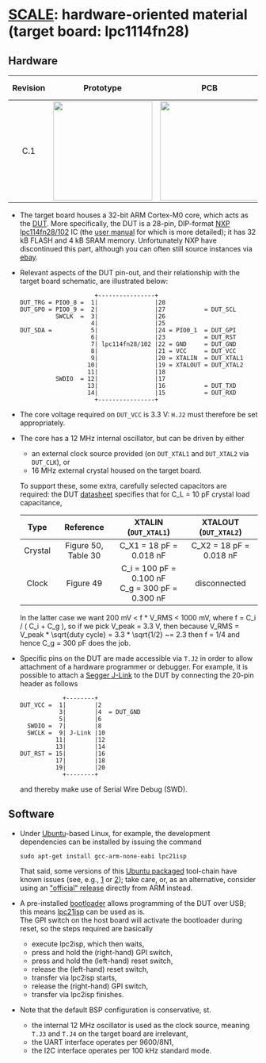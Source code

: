 # [SCALE](http://www.github.com/danpage/scale): hardware-oriented material (target board: lpc1114fn28)

<!--- -------------------------------------------------------------------- --->

## Hardware 

Revision | Prototype                                                                                                 | PCB                                                                                           | Design files                                                                                                                                                                                                                 |
:------: | :-------------------------------------------------------------------------------------------------------: | :-------------------------------------------------------------------------------------------: | :--------------------------------------------------------------------------------------------------------------------------------------------------------------------------------------------------------------------------: |
C.1      | <a href='./image/board-prototype_rev_c.jpg'><img src='./image/board-prototype_rev_c.jpg' width='200'></a> | <a href='./image/board-pcb_rev_c.jpg'><img src='./image/board-pcb_rev_c.jpg' width='200'></a> | [schematic](./board.sch) (plus [PDF](./board.pdf)), [board](./board.brd), [BOM](./board.csv), [OSH Park (PCB)](http://www.oshpark.com/shared_projects/XgebkWyr), [Octopart (BOM)](http://www.octopart.com/bom-tool/vM74sniH) |

- The target board houses a
  32-bit ARM Cortex-M0 
  core, which acts as the 
  [DUT](http://en.wikipedia.org/wiki/Device_under_test).
  More specifically, the DUT is a
  28-pin, DIP-format
  [NXP lpc114fn28/102](http://www.nxp.com/documents/data_sheet/LPC111X.pdf)
  IC (the
  [user manual](http://www.nxp.com/documents/user_manual/UM10398.pdf)
  for which is more detailed); 
  it has 32 kB FLASH and 4 kB SRAM memory.
  Unfortunately NXP have discontinued this part, although you can often
  still source instances via
  [ebay](http://www.ebay.co.uk/sch/lpc114fn28).

- Relevant aspects of the DUT pin-out, and their relationship with the
  target board schematic, are illustrated below:

  ```
                       +----------------+
  DUT_TRG = PIO0_8 =  1|                |28
  DUT_GPO = PIO0_9 =  2|                |27           = DUT_SCL            
            SWCLK  =  3|                |26             
                      4|                |25             
  DUT_SDA =           5|                |24 = PIO0_1  = DUT_GPI
                      6|                |23           = DUT_RST       
                      7| lpc114fn28/102 |22 = GND     = DUT_GND
                      8|                |21 = VCC     = DUT_VCC
                      9|                |20 = XTALIN  = DUT_XTAL1
                     10|                |19 = XTALOUT = DUT_XTAL2
                     11|                |18             
            SWDIO  = 12|                |17             
                     13|                |16           = DUT_TXD       
                     14|                |15           = DUT_RXD
                       +----------------+
  ```

- The core voltage required on `DUT_VCC` is 3.3 V: 
  `H.J2` must therefore be set appropriately.

- The core has a
  12 MHz
  internal oscillator, but can be driven by either 

  - an external clock source provided (on `DUT_XTAL1` and `DUT_XTAL2` via `DUT_CLK`),
    or
  - 16 MHz external crystal housed on the target board.

  To support these, some extra, carefully selected capacitors
  are required: the DUT
  [datasheet](http://www.nxp.com/documents/data_sheet/LPC111X.pdf)
  specifies that for C_L = 10 pF crystal load capacitance,

  | Type    | Reference             | XTALIN  (`DUT_XTAL1`)                                  | XTALOUT (`DUT_XTAL2`)   |
  |:-------:|:---------------------:|:------------------------------------------------------:|:-----------------------:|
  | Crystal | Figure 50, Table  30  | C_X1 =  18 pF = 0.018 nF                               | C_X2 = 18 pF = 0.018 nF |
  | Clock   | Figure 49             | C_i  = 100 pF = 0.100 nF <br/> C_g = 300 pF = 0.300 nF | disconnected            |

  In the latter case we want 200 mV < f * V_RMS < 1000 mV, where
  f = C_i / ( C_i + C_g ),
  so if we pick V_peak = 3.3 V, then because
  V_RMS  = V_peak * \sqrt{duty cycle}
         = 3.3    * \sqrt{1/2}
        ~= 2.3
  then f = 1/4 and hence C_g = 300 pF does the job.

- Specific pins on the DUT are made accessible via `T.J2` in order to
  allow attachment of a hardware programmer or debugger.
  For example, it is possible to attach a
  [Segger J-Link](http://www.segger.com/admin/uploads/productDocs/UM08001_JLink.pdf)
  to the DUT by connecting the 20-pin header as follows

  ```
              +--------+
  DUT_VCC =  1|        |2
             3|        |4  = DUT_GND
             5|        |6
    SWDIO =  7|        |8
    SWCLK =  9| J-Link |10
            11|        |12
            13|        |14
  DUT_RST = 15|        |16
            17|        |18
            19|        |20
              +--------+
  ```
               
  and thereby make use of Serial Wire Debug (SWD).

<!--- -------------------------------------------------------------------- --->

## Software

- Under
  [Ubuntu](http://www.ubuntu.com)-based
  Linux, for example, 
  the development dependencies can be installed 
  by issuing the command

  ```
  sudo apt-get install gcc-arm-none-eabi lpc21isp
  ```

  That said, some versions of this 
  [Ubuntu packaged](https://launchpad.net/ubuntu/+source/gcc-arm-none-eabi) 
  tool-chain have known issues 
  (see, e.g., [1](https://bugs.launchpad.net/gcc-arm-embedded/+bug/1722849)
              or
              [2](https://bugs.launchpad.net/gcc-arm-embedded/+bug/1502611));
  take care, or, as an alternative, consider using an 
  ["official" release](https://developer.arm.com/tools-and-software/open-source-software/developer-tools/gnu-toolchain)
  directly from ARM instead.

- A pre-installed 
  [bootloader](http://en.wikipedia.org/wiki/Booting)
  allows programming of the DUT over USB;
  this means
  [lpc21isp](http://sourceforge.net/projects/lpc21isp)
  can be used as is.  
  The GPI switch on the host board will activate the bootloader during 
  reset, so the steps required are basically

  - execute lpc2isp, which then waits,
  - press and hold the (right-hand) GPI   switch,  
  - press and hold the  (left-hand) reset switch,
  - release        the  (left-hand) reset switch,
  - transfer via lpc2isp starts,
  - release        the (right-hand) GPI   switch,
  - transfer via lpc2isp finishes.

- Note that the default BSP configuration is conservative, st.

  - the
    internal 12 MHz oscillator
    is used as the clock source,
    meaning `T.J3` and `T.J4` on the target board 
    are irrelevant,
  - the 
    UART 
    interface operates per 9600/8N1,
  - the
    I2C
    interface operates per 100 kHz standard mode.

<!--- -------------------------------------------------------------------- --->
